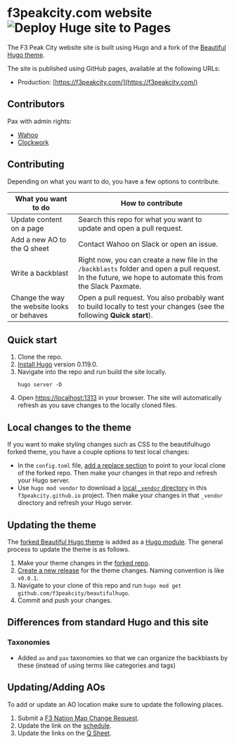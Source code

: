 # f3peakcity.com website ![Deploy Huge site to Pages](https://github.com/f3peakcity/f3peakcity.github.io/actions/workflows/hugo.yml/badge.svg?branch=main)

The F3 Peak City website site is built using Hugo and a fork of the [Beautiful Hugo theme](https://github.com/f3peakcity/beautifulhugo).

The site is published using GitHub pages, available at the following URLs:

- Production: [https://f3peakcity.com/](https://f3peakcity.com/)

## Contributors

Pax with admin rights:

- [Wahoo](https://github.com/mikeyrcamp)
- [Clockwork](https://github.com/artberger)

## Contributing

Depending on what you want to do, you have a few options to contribute.

| What you want to do                         | How to contribute                                                                                                                                         |
| ------------------------------------------- | --------------------------------------------------------------------------------------------------------------------------------------------------------- |
| Update content on a page                    | Search this repo for what you want to update and open a pull request.                                                                                     |
| Add a new AO to the Q sheet                 | Contact Wahoo on Slack or open an issue.                                                                                                                  |
| Write a backblast                           | Right now, you can create a new file in the `/backblasts` folder and open a pull request. In the future, we hope to automate this from the Slack Paxmate. |
| Change the way the website looks or behaves | Open a pull request. You also probably want to build locally to test your changes (see the following **Quick start**).                                    |

## Quick start

1. Clone the repo.
2. [Install Hugo](https://gohugo.io/installation/) version 0.119.0.
3. Navigate into the repo and run build the site locally.
   ```
   hugo server -D
   ```
4. Open [https://localhost:1313](https://localhost:1313) in your browser. The site will automatically refresh as you save changes to the locally cloned files.

## Local changes to the theme

If you want to make styling changes such as CSS to the beautifulhugo forked theme, you have a couple options to test local changes:

- In the `config.toml` file, [add a replace section](https://gohugo.io/hugo-modules/use-modules/#make-and-test-changes-in-a-module) to point to your local clone of the forked repo. Then make your changes in that repo and refresh your Hugo server.
- Use `hugo mod vendor` to download a [local `_vendor` directory](https://gohugo.io/hugo-modules/use-modules/#vendor-your-modules) in this `f3peakcity.github.io` project. Then make your changes in that `_vendor` directory and refresh your Hugo server.

## Updating the theme

The [forked Beautiful Hugo theme](https://github.com/f3peakcity/beautifulhugo) is added as a [Hugo module](https://gohugo.io/hugo-modules/). The general process to update the theme is as follows.

1. Make your theme changes in the [forked repo](https://github.com/f3peakcity/beautifulhugo).
2. [Create a new release](https://docs.github.com/en/repositories/releasing-projects-on-github/managing-releases-in-a-repository) for the theme changes. Naming convention is like `v0.0.1`.
3. Navigate to your clone of this repo and run `hugo mod get github.com/f3peakcity/beautifulhugo`.
4. Commit and push your changes.

## Differences from standard Hugo and this site

### Taxonomies

- Added `ao` and `pax` taxonomies so that we can organize the backblasts by these (instead of using terms like categories and tags)

## Updating/Adding AOs

To add or update an AO location make sure to update the following places.

1. Submit a [F3 Nation Map Change Request](https://f3nation.com/map-changes/).
2. Update the link on the [schedule](./content/schedule/index.md).
3. Update the links on the [Q Sheet](https://docs.google.com/spreadsheets/d/13aEBXExY-04Lq8cCtnqIeOhaxSDh0CGuUPY9vrYW8Io/edit?usp=sharing).
